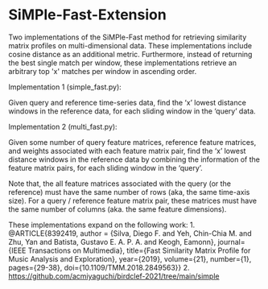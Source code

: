 # SiMPle-Fast-Extension
Two implementations of the SiMPle-Fast method for retrieving similarity matrix profiles on multi-dimensional data. These implementations include cosine distance as an additional metric. Furthermore, instead of returning the best single match per window, these implementations retrieve an arbitrary top 'x' matches per window in ascending order.

Implementation 1 (simple_fast.py):

  Given query and reference time-series data, find the ‘x’ lowest distance windows in the reference data, for each sliding window in the ‘query’ data.

Implementation 2 (multi_fast.py):

  Given some number of query feature matrices, reference feature matrices, and weights associated with each feature matrix pair, find the ‘x’ lowest distance windows in the reference data by combining the information   of the feature matrix pairs, for each sliding window in the ‘query’.

  Note that, the all feature matrices associated with the query (or the reference) must have the same number of rows (aka, the same time-axis size). For a query / reference feature matrix pair, these matrices           must have the same number of columns (aka. the same feature dimensions). 

These implementations expand on the following work:
1. 
	@ARTICLE{8392419,
 	author = {Silva, Diego F. and Yeh, Chin-Chia M. and Zhu, Yan and Batista, Gustavo E. A. P. A. and Keogh, Eamonn},
  	journal={IEEE Transactions on Multimedia}, 
  	title={Fast Similarity Matrix Profile for Music Analysis and Exploration}, 
 	year={2019},
  	volume={21},
  	number={1},
  	pages={29-38},
  	doi={10.1109/TMM.2018.2849563}}
2. 
	https://github.com/acmiyaguchi/birdclef-2021/tree/main/simple
